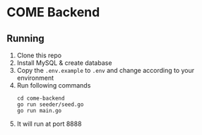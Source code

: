 # COME Backend

## Running

1. Clone this repo
2. Install MySQL & create database
3. Copy the `.env.example` to `.env` and change according to your environment
4. Run following commands
    ```
    cd come-backend
    go run seeder/seed.go
    go run main.go
    ```
5. It will run at port 8888